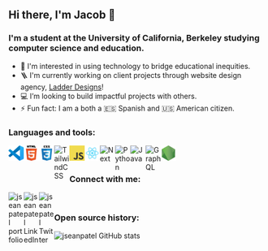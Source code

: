 ## **Hi there, I'm Jacob** 👋

### I'm a student at the University of California, Berkeley studying computer science and education.

- 📕 I'm interested in using technology to bridge educational inequities.
- 🪜 I'm currently working on client projects through website design agency, [Ladder Designs](https://ladderdesigns.co)!
- 💻 I’m looking to build impactful projects with others.
- ⚡ Fun fact: I am a both a 🇪🇸 Spanish and 🇺🇸 American citizen.

### Languages and tools:

[<img align="left" alt="Visual Studio Code" width="30px" src="https://raw.githubusercontent.com/github/explore/80688e429a7d4ef2fca1e82350fe8e3517d3494d/topics/visual-studio-code/visual-studio-code.png" />][visualstudiocode]
[<img align="left" alt="HTML5" width="30px" src="https://raw.githubusercontent.com/github/explore/80688e429a7d4ef2fca1e82350fe8e3517d3494d/topics/html/html.png" />][html5]
[<img align="left" alt="CSS3" width="30px" src="https://raw.githubusercontent.com/github/explore/80688e429a7d4ef2fca1e82350fe8e3517d3494d/topics/css/css.png" />][css3]
[<img align="left" alt="TailwindCSS" width="30px" src="https://upload.wikimedia.org/wikipedia/commons/thumb/d/d5/Tailwind_CSS_Logo.svg/2048px-Tailwind_CSS_Logo.svg.png" />][tailwindcss]
[<img align="left" alt="JavaScript" width="30px" src="https://raw.githubusercontent.com/github/explore/80688e429a7d4ef2fca1e82350fe8e3517d3494d/topics/javascript/javascript.png" />][javascript]
[<img align="left" alt="React" width="30px" src="https://raw.githubusercontent.com/github/explore/80688e429a7d4ef2fca1e82350fe8e3517d3494d/topics/react/react.png" />][react]
[<img align="left" alt="Next" width="30px" src="https://www.rlogical.com/wp-content/uploads/2021/08/Rlogical-Blog-Images-thumbnail.png" />][next]
[<img align="left" alt="Python" width="30px" src="https://cdn.freebiesupply.com/logos/large/2x/python-5-logo-png-transparent.png" />][python]
[<img align="left" alt="Java" width="30px" src="https://cdn-icons-png.flaticon.com/512/226/226777.png" />][java]
[<img align="left" alt="GraphQL" width="30px" src="https://upload.wikimedia.org/wikipedia/commons/thumb/1/17/GraphQL_Logo.svg/2048px-GraphQL_Logo.svg.png" />][graphql]
[<img  alt="Node.js" width="30px" src="https://raw.githubusercontent.com/github/explore/80688e429a7d4ef2fca1e82350fe8e3517d3494d/topics/nodejs/nodejs.png" />][node]

### Connect with me:

[<img align="left" alt="jseanpatel portfolio" width="30px" src="https://cdn-icons-png.flaticon.com/512/814/814513.png" />][website]
[<img align="left" alt="jseanpatel LinkedIn" width="30px" src="https://cdn-icons-png.flaticon.com/512/3536/3536505.png" />][linkedin]
[<img align="left" alt="jseanpatel Twitter" width="30px" src="https://cdn-icons-png.flaticon.com/512/3670/3670151.png" />][twitter]

<br />

### Open source history:

  <img align="left" alt="jseanpatel GitHub stats" src="https://github-readme-stats-jseanpatel.vercel.app/api?username=jseanpatel&show_icons=true&hide_border=true&count_private=true" />

<!--- Links: -->

[visualstudiocode]: https://code.visualstudio.com/?wt.mc_id=DX_841432
[html5]: https://code.visualstudio.com/?wt.mc_id=DX_841432
[css3]: https://developer.mozilla.org/en-US/docs/Web/CSS
[tailwindcss]: https://tailwindcss.com/
[javascript]: https://www.javascript.com/
[react]: https://reactjs.org/
[next]: https://nextjs.org/
[python]: https://www.python.org/
[java]: https://www.java.com/en/
[graphql]: https://graphql.org/
[node]: https://nodejs.org/en/
[website]: https://jseanpa.tel/
[linkedin]: https://www.linkedin.com/in/jseanpatel/
[twitter]: https://twitter.com/jseanpatel
